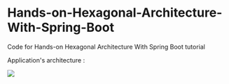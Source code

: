 # Hands-on-Hexagonal-Architecture-With-Spring-Boot
Code for Hands-on Hexagonal Architecture With Spring Boot tutorial

Application's architecture :

![](https://cdn-images-1.medium.com/max/800/1*mBp-JAaetosptDisZe1gPg.jpeg)
